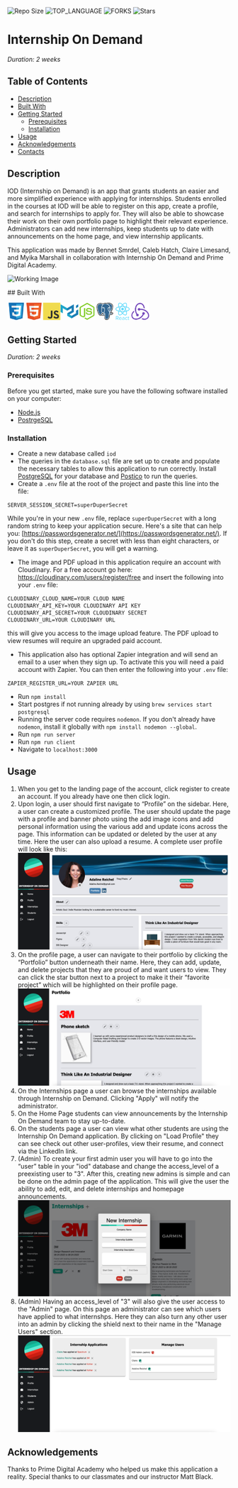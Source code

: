 ![Repo Size](https://img.shields.io/github/languages/code-size/Internship-on-Demand/IOD.svg?style=for-the-badge) ![TOP_LANGUAGE](https://img.shields.io/github/languages/top/Internship-on-Demand/IOD.svg?style=for-the-badge) ![FORKS](https://img.shields.io/github/forks/Internship-on-Demand/IOD.svg?style=for-the-badge&social) ![Stars](https://img.shields.io/github/stars/Internship-on-Demand/IOD.svg?style=for-the-badge)
    
# Internship On Demand
*Duration: 2 weeks*

## Table of Contents

- [Description](#description)
- [Built With](#built-with)
- [Getting Started](#getting-started)
  - [Prerequisites](#prerequisites)
  - [Installation](#installation)
- [Usage](#usage)
- [Acknowledgements](#acknowledgements)
- [Contacts](#contacts)

## Description

IOD (Internship on Demand) is an app that grants students an easier and more simplified experience with applying for internships. Students enrolled in the courses at IOD will be able to register on this app, create a profile, and search for internships to apply for. They will also be able to showcase their work on their own portfolio page to highlight their relevant experience. Administrators can add new internships, keep students up to date with announcements on the home page, and view internship applicants. 

This application was made by Bennet Smrdel, Caleb Hatch, Claire Limesand, and Myika Marshall in collaboration with Internship On Demand and Prime Digital Academy. 

![Working Image](/public/iodGif.gif)

<img src="" />## Built With

<a href="https://developer.mozilla.org/en-US/docs/Web/CSS"><img src="https://raw.githubusercontent.com/devicons/devicon/master/icons/css3/css3-original.svg" height="40px" width="40px" /></a><a href="https://developer.mozilla.org/en-US/docs/Web/HTML"><img src="https://raw.githubusercontent.com/devicons/devicon/master/icons/html5/html5-original.svg" height="40px" width="40px" /></a><a href="https://developer.mozilla.org/en-US/docs/Web/JavaScript"><img src="https://raw.githubusercontent.com/devicons/devicon/master/icons/javascript/javascript-original.svg" height="40px" width="40px" /></a><a href="https://material-ui.com/"><img src="https://raw.githubusercontent.com/devicons/devicon/master/icons/materialui/materialui-original.svg" height="40px" width="40px" /></a><a href="https://nodejs.org/en/"><img src="https://raw.githubusercontent.com/devicons/devicon/master/icons/nodejs/nodejs-original.svg" height="40px" width="40px" /></a><a href="https://www.postgresql.org/"><img src="https://raw.githubusercontent.com/devicons/devicon/master/icons/postgresql/postgresql-original.svg" height="40px" width="40px" /></a><a href="https://reactjs.org/"><img src="https://raw.githubusercontent.com/devicons/devicon/master/icons/react/react-original-wordmark.svg" height="40px" width="40px" /></a><a href="https://redux.js.org/"><img src="https://raw.githubusercontent.com/devicons/devicon/master/icons/redux/redux-original.svg" height="40px" width="40px" /></a>

## Getting Started

*Duration: 2 weeks*

### Prerequisites

Before you get started, make sure you have the following software installed on your computer:

- [Node.js](https://nodejs.org/en/)
- [PostrgeSQL](https://www.postgresql.org/)

### Installation

- Create a new database called `iod` 
- The queries in the `database.sql` file are set up to create and populate the necessary tables to allow this application to run correctly. Install [PostgreSQL](https://www.postgresql.org/download/) for your database and [Postico](https://eggerapps.at/postico/) to run the queries.
- Create a `.env` file at the root of the project and paste this line into the file:
 ```
SERVER_SESSION_SECRET=superDuperSecret
  ```
  While you're in your new `.env` file, replace `superDuperSecret` with a long random string to keep your application secure. Here's a site that can help you: [https://passwordsgenerator.net/](https://passwordsgenerator.net/). If you don't do this step, create a secret with less than eight characters, or leave it as `superDuperSecret`, you will get a warning.
- The image and PDF upload in this application require an account with Cloudinary. For a free account go here: 
https://cloudinary.com/users/register/free
and insert the following into your `.env` file:
 ```
CLOUDINARY_CLOUD_NAME=YOUR CLOUD NAME
CLOUDINARY_API_KEY=YOUR CLOUDINARY API KEY
CLOUDINARY_API_SECRET=YOUR CLOUDINARY SECRET
CLOUDINARY_URL=YOUR CLOUDINARY URL
 ```
this will give you access to the image upload feature. The PDF upload to view resumes will require an upgraded paid account. 
- This application also has optional Zapier integration and will send an email to a user when they sign up. To activate this you will need a paid account with Zapier. You can then enter the following into your `.env` file: 
 ```
ZAPIER_REGISTER_URL=YOUR ZAPIER URL 
 ```
- Run `npm install`
- Start postgres if not running already by using `brew services start postgresql`
- Running the server code requires `nodemon`. If you don't already have `nodemon`, install it globally with `npm install nodemon --global`. 
- Run `npm run server`
- Run `npm run client`
- Navigate to `localhost:3000`

## Usage

1. When you get to the landing page of the account, click register to create an account. If you already have one then click login.
2. Upon login, a user should first navigate to “Profile” on the sidebar. Here, a user can create a customized profile. The user should update the page with a profile and banner photo using the add image icons and add personal information using the various add and update icons across the page. This information can be updated or deleted by the user at any time. Here the user can also upload a resume. A complete user profile will look like this: 
![Working Image](/public/IOD-profile-view.png)
3. On the profile page, a user can navigate to their portfolio by clicking the “Portfolio” button underneath their name. Here, they can add, update, and delete projects that they are proud of and want users to view. They can click the star button next to a project to make it their “favorite project” which will be highlighted on their profile page.
![Working Image](/public/IOD-portfolio-view.png)
4. On the Internships page a user can browse the internships available through Internship on Demand. Clicking "Apply" will notify the administrator. 
5. On the Home Page students can view announcements by the Internship On Demand team to stay up-to-date. 
6. On the students page a user can view what other students are using the Internship On Demand application. By clicking on "Load Profile" they can see check out other user-profiles, view their resume, and connect via the LinkedIn link.  
7. (Admin) To create your first admin user you will have to go into the “user” table in your "iod" database and change the access_level of a preexisting user to "3". After this, creating new admins is simple and can be done on the admin page of the application. This will give the user the ability to add, edit, and delete internships and homepage announcements. 
![Working Image](/public/IOD-internship-view.png)
8. (Admin) Having an access_level of "3" will also give the user access to the "Admin" page. On this page an administrator can see which users have applied to what internshps. Here they can also turn any other user into an admin by clicking the shield next to their name in the "Manage Users" section. 
![Working Image](/public/IOD-admin-view.png)


## Acknowledgements

Thanks to Prime Digital Academy who helped us make this application a reality. Special thanks to our classmates and our instructor Matt Black.

